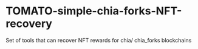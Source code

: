 # TOMATO-simple-chia-forks-NFT-recovery
Set of tools that can recover NFT rewards for chia/ chia_forks blockchains
